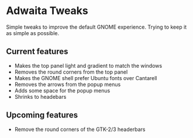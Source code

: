# Adwaita Tweaks
Simple tweaks to improve the default GNOME experience. Trying to keep it as simple as possible.

## Current features
- Makes the top panel light and gradient to match the windows
- Removes the round corners from the top panel
- Makes the GNOME shell prefer Ubuntu fonts over Cantarell
- Removes the arrows from the popup menus
- Adds some space for the popup menus
- Shrinks to headebars

## Upcoming features
- Remove the round corners of the GTK-2/3 headerbars
